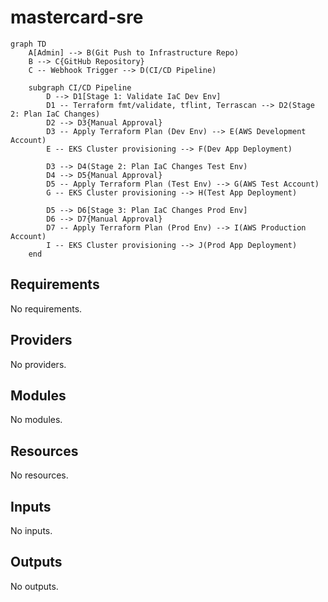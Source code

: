 # mastercard-sre

```mermaid
graph TD
    A[Admin] --> B(Git Push to Infrastructure Repo)
    B --> C{GitHub Repository}
    C -- Webhook Trigger --> D(CI/CD Pipeline)

    subgraph CI/CD Pipeline
        D --> D1[Stage 1: Validate IaC Dev Env]
        D1 -- Terraform fmt/validate, tflint, Terrascan --> D2(Stage 2: Plan IaC Changes)
        D2 --> D3{Manual Approval}
        D3 -- Apply Terraform Plan (Dev Env) --> E(AWS Development Account)
        E -- EKS Cluster provisioning --> F(Dev App Deployment)

        D3 --> D4(Stage 2: Plan IaC Changes Test Env)
        D4 --> D5{Manual Approval}
        D5 -- Apply Terraform Plan (Test Env) --> G(AWS Test Account)
        G -- EKS Cluster provisioning --> H(Test App Deployment)

        D5 --> D6[Stage 3: Plan IaC Changes Prod Env]
        D6 --> D7{Manual Approval}
        D7 -- Apply Terraform Plan (Prod Env) --> I(AWS Production Account)
        I -- EKS Cluster provisioning --> J(Prod App Deployment)
    end

```
<!-- BEGIN_TF_DOCS -->
## Requirements

No requirements.

## Providers

No providers.

## Modules

No modules.

## Resources

No resources.

## Inputs

No inputs.

## Outputs

No outputs.
<!-- END_TF_DOCS -->